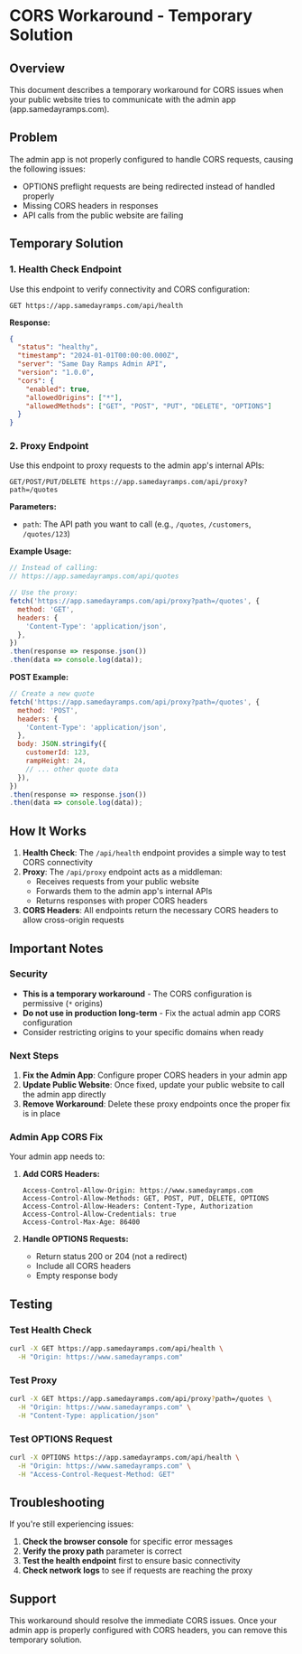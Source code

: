 # CORS Workaround - Temporary Solution

## Overview
This document describes a temporary workaround for CORS issues when your public website tries to communicate with the admin app (app.samedayramps.com).

## Problem
The admin app is not properly configured to handle CORS requests, causing the following issues:
- OPTIONS preflight requests are being redirected instead of handled properly
- Missing CORS headers in responses
- API calls from the public website are failing

## Temporary Solution

### 1. Health Check Endpoint
Use this endpoint to verify connectivity and CORS configuration:

```
GET https://app.samedayramps.com/api/health
```

**Response:**
```json
{
  "status": "healthy",
  "timestamp": "2024-01-01T00:00:00.000Z",
  "server": "Same Day Ramps Admin API",
  "version": "1.0.0",
  "cors": {
    "enabled": true,
    "allowedOrigins": ["*"],
    "allowedMethods": ["GET", "POST", "PUT", "DELETE", "OPTIONS"]
  }
}
```

### 2. Proxy Endpoint
Use this endpoint to proxy requests to the admin app's internal APIs:

```
GET/POST/PUT/DELETE https://app.samedayramps.com/api/proxy?path=/quotes
```

**Parameters:**
- `path`: The API path you want to call (e.g., `/quotes`, `/customers`, `/quotes/123`)

**Example Usage:**

```javascript
// Instead of calling:
// https://app.samedayramps.com/api/quotes

// Use the proxy:
fetch('https://app.samedayramps.com/api/proxy?path=/quotes', {
  method: 'GET',
  headers: {
    'Content-Type': 'application/json',
  },
})
.then(response => response.json())
.then(data => console.log(data));
```

**POST Example:**
```javascript
// Create a new quote
fetch('https://app.samedayramps.com/api/proxy?path=/quotes', {
  method: 'POST',
  headers: {
    'Content-Type': 'application/json',
  },
  body: JSON.stringify({
    customerId: 123,
    rampHeight: 24,
    // ... other quote data
  }),
})
.then(response => response.json())
.then(data => console.log(data));
```

## How It Works

1. **Health Check**: The `/api/health` endpoint provides a simple way to test CORS connectivity
2. **Proxy**: The `/api/proxy` endpoint acts as a middleman:
   - Receives requests from your public website
   - Forwards them to the admin app's internal APIs
   - Returns responses with proper CORS headers
3. **CORS Headers**: All endpoints return the necessary CORS headers to allow cross-origin requests

## Important Notes

### Security
- **This is a temporary workaround** - The CORS configuration is permissive (`*` origins)
- **Do not use in production long-term** - Fix the actual admin app CORS configuration
- Consider restricting origins to your specific domains when ready

### Next Steps
1. **Fix the Admin App**: Configure proper CORS headers in your admin app
2. **Update Public Website**: Once fixed, update your public website to call the admin app directly
3. **Remove Workaround**: Delete these proxy endpoints once the proper fix is in place

### Admin App CORS Fix
Your admin app needs to:

1. **Add CORS Headers:**
   ```
   Access-Control-Allow-Origin: https://www.samedayramps.com
   Access-Control-Allow-Methods: GET, POST, PUT, DELETE, OPTIONS
   Access-Control-Allow-Headers: Content-Type, Authorization
   Access-Control-Allow-Credentials: true
   Access-Control-Max-Age: 86400
   ```

2. **Handle OPTIONS Requests:**
   - Return status 200 or 204 (not a redirect)
   - Include all CORS headers
   - Empty response body

## Testing

### Test Health Check
```bash
curl -X GET https://app.samedayramps.com/api/health \
  -H "Origin: https://www.samedayramps.com"
```

### Test Proxy
```bash
curl -X GET https://app.samedayramps.com/api/proxy?path=/quotes \
  -H "Origin: https://www.samedayramps.com" \
  -H "Content-Type: application/json"
```

### Test OPTIONS Request
```bash
curl -X OPTIONS https://app.samedayramps.com/api/health \
  -H "Origin: https://www.samedayramps.com" \
  -H "Access-Control-Request-Method: GET"
```

## Troubleshooting

If you're still experiencing issues:

1. **Check the browser console** for specific error messages
2. **Verify the proxy path** parameter is correct
3. **Test the health endpoint** first to ensure basic connectivity
4. **Check network logs** to see if requests are reaching the proxy

## Support

This workaround should resolve the immediate CORS issues. Once your admin app is properly configured with CORS headers, you can remove this temporary solution. 